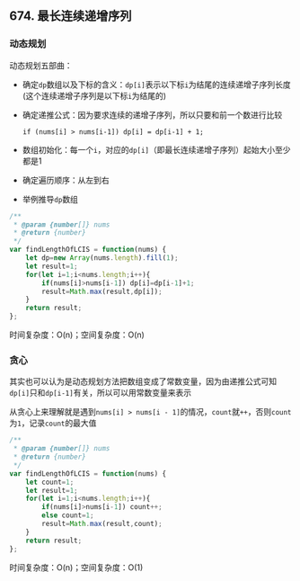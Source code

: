 ## 674. 最长连续递增序列

### 动态规划

动态规划五部曲：

* 确定`dp`数组以及下标的含义：`dp[i]`表示以下标`i`为结尾的连续递增子序列长度(这个连续递增子序列是以下标`i`为结尾的)

* 确定递推公式：因为要求连续的递增子序列，所以只要和前一个数进行比较

  `if (nums[i] > nums[i-1]) dp[i] = dp[i-1] + 1;`

* 数组初始化：每一个`i`，对应的`dp[i]`（即最长连续递增子序列）起始大小至少都是1

* 确定遍历顺序：从左到右

* 举例推导`dp`数组

```javascript
/**
 * @param {number[]} nums
 * @return {number}
 */
var findLengthOfLCIS = function(nums) {
    let dp=new Array(nums.length).fill(1);
    let result=1;
    for(let i=1;i<nums.length;i++){
        if(nums[i]>nums[i-1]) dp[i]=dp[i-1]+1;
        result=Math.max(result,dp[i]);
    }
    return result;
};

```

时间复杂度：O(n)；空间复杂度：O(n)

### 贪心

其实也可以认为是动态规划方法把数组变成了常数变量，因为由递推公式可知`dp[i]`只和`dp[i-1]`有关，所以可以用常数变量来表示

从贪心上来理解就是遇到`nums[i] > nums[i - 1]`的情况，`count`就`++`，否则`count`为`1`，记录`count`的最大值

```javascript
/**
 * @param {number[]} nums
 * @return {number}
 */
var findLengthOfLCIS = function(nums) {
    let count=1;
    let result=1;
    for(let i=1;i<nums.length;i++){
        if(nums[i]>nums[i-1]) count++;
        else count=1;
        result=Math.max(result,count);
    }
    return result;
};
```

时间复杂度：O(n)；空间复杂度：O(1)